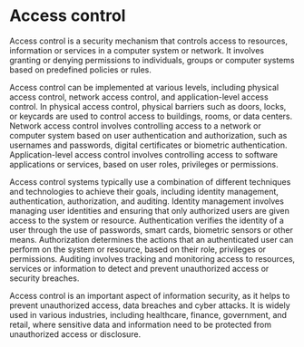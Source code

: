 # Access control

Access control is a security mechanism that controls access to resources, information or services in a computer system or network. It involves granting or denying permissions to individuals, groups or computer systems based on predefined policies or rules.

Access control can be implemented at various levels, including physical access control, network access control, and application-level access control. In physical access control, physical barriers such as doors, locks, or keycards are used to control access to buildings, rooms, or data centers. Network access control involves controlling access to a network or computer system based on user authentication and authorization, such as usernames and passwords, digital certificates or biometric authentication. Application-level access control involves controlling access to software applications or services, based on user roles, privileges or permissions.

Access control systems typically use a combination of different techniques and technologies to achieve their goals, including identity management, authentication, authorization, and auditing. Identity management involves managing user identities and ensuring that only authorized users are given access to the system or resource. Authentication verifies the identity of a user through the use of passwords, smart cards, biometric sensors or other means. Authorization determines the actions that an authenticated user can perform on the system or resource, based on their role, privileges or permissions. Auditing involves tracking and monitoring access to resources, services or information to detect and prevent unauthorized access or security breaches.

Access control is an important aspect of information security, as it helps to prevent unauthorized access, data breaches and cyber attacks. It is widely used in various industries, including healthcare, finance, government, and retail, where sensitive data and information need to be protected from unauthorized access or disclosure.